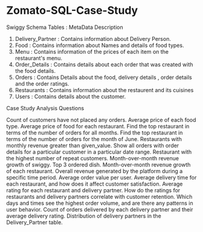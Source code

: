 # Zomato-SQL-Case-Study

Swiggy Schema Tables : MetaData Description

1. Delivery_Partner : Contains information about Delivery Person.
2. Food : Contains information about Names and details of food types.
3. Menu : Contains information of the prices of each item on the restaurant's menu.
4. Order_Details : Contains details about each order that was created with the food details.
5. Orders : Contains Details about the food, delivery details , order details and the order ratings.
6. Restaurants : Contains information about the restaurent and its cuisines
7. Users : Contains details about the customer.

Case Study Analysis Questions

Count of customers have not placed any orders.
Average price of each food type.
Average price of food for each restaurant.
Find the top restaurant in terms of the number of orders for all months.
Find the top restaurant in terms of the number of orders for the month of June.
Restaurants with monthly revenue greater than given_value.
Show all orders with order details for a particular customer in a particular date range.
Restaurant with the highest number of repeat customers.
Month-over-month revenue growth of swiggy.
Top 3 ordered dish.
Month-over-month revenue growth of each restaurant.
Overall revenue generated by the platform during a specific time period.
Average order value per user.
Average delivery time for each restaurant, and how does it affect customer satisfaction.
Average rating for each restaurant and delivery partner.
How do the ratings for restaurants and delivery partners correlate with customer retention.
Which days and times see the highest order volume, and are there any patterns in user behavior.
Count of orders delivered by each delivery partner and their average delivery rating.
Distribution of delivery partners in the Delivery_Partner table.
